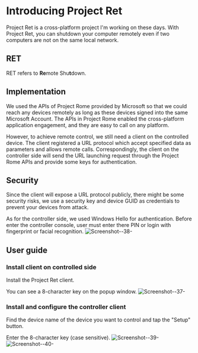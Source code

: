 # Introducing Project Ret
Project Ret is a cross-platform project I'm working on these days. With Project Ret, you can shutdown your computer remotely even if two computers are not on the same local network.

## RET

RET refers to **Re**mote Shu**t**down.

## Implementation

We used the APIs of Project Rome provided by Microsoft so that we could reach any devices remotely as long as these devices signed into the same Microsoft Account. The APIs in Project Rome enabled the cross-platform application engagement, and they are easy to call on any platform.

However, to achieve remote control, we still need a client on the controlled device. The client registered a URL protocol which accept specified data as parameters and allows remote calls. Correspondingly, the client on the controller side will send the URL launching request through the Project Rome APIs and provide some keys for authentication.

## Security

Since the client will expose a URL protocol publicly, there might be some security risks, we use a security key and device GUID as credentials to prevent your devices from attack.

As for the controller side, we used Windows Hello for authentication. Before enter the controller console, user must enter there PIN or login with fingerprint or facial recognition.
![Screenshot--38-](http://skylark-workshop.xyz/blog/content/images/2018/02/Screenshot--38-.png)

## User guide

### Install client on controlled side

Install the Project Ret client.

You can see a 8-character key on the popup window.
![Screenshot--37-](https://skylark-workshop.xyz/blog/content/images/2018/02/Screenshot--37-.png)

### Install and configure the controller client

Find the device name of the device you want to control and tap the "Setup" button.

Enter the 8-character key (case sensitive).
![Screenshot--39-](https://skylark-workshop.xyz/blog/content/images/2018/02/Screenshot--39-.png)
![Screenshot--40-](https://skylark-workshop.xyz/blog/content/images/2018/02/Screenshot--40-.png)

